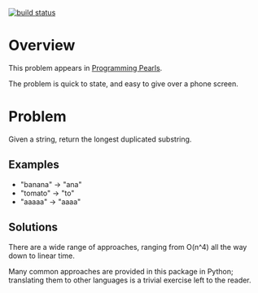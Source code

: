 [![build status](
  http://img.shields.io/travis/taylor-peterson/longest-duplicated-substring/master.svg?style=flat)](
 https://travis-ci.org/taylor-peterson/longest-duplicated-substring)

# Overview
This problem appears in [Programming Pearls](http://www.amazon.com/Programming-Pearls-2nd-Jon-Bentley/dp/0201657880/ref=sr_1_1?ie=UTF8&s=books&qid=1268415457&sr=8-1).

The problem is quick to state, and easy to give over a phone screen.

# Problem
Given a string, return the longest duplicated substring.

## Examples
* "banana" -> "ana"
* "tomato" -> "to"
* "aaaaa" -> "aaaa"

## Solutions
There are a wide range of approaches, ranging from O(n^4) all the way down to linear time.

Many common approaches are provided in this package in Python; translating them to
other languages is a trivial exercise left to the reader.
